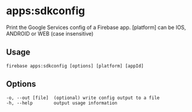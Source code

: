 # apps:sdkconfig

Print the Google Services config of a Firebase app. [platform] can be IOS, ANDROID or WEB (case insensitive)

## Usage
```
firebase apps:sdkconfig [options] [platform] [appId]
```

## Options
```
-o, --out [file]  (optional) write config output to a file
-h, --help        output usage information
```
